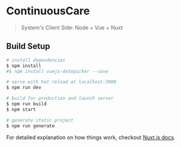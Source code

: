# ContinuousCare

> System&#39;s Client Side: Node + Vue + Nuxt

## Build Setup

``` bash
# install dependencies
$ npm install
#$ npm install vuejs-datepicker --save

# serve with hot reload at localhost:3000
$ npm run dev

# build for production and launch server
$ npm run build
$ npm start

# generate static project
$ npm run generate
```

For detailed explanation on how things work, checkout [Nuxt.js docs](https://nuxtjs.org).
